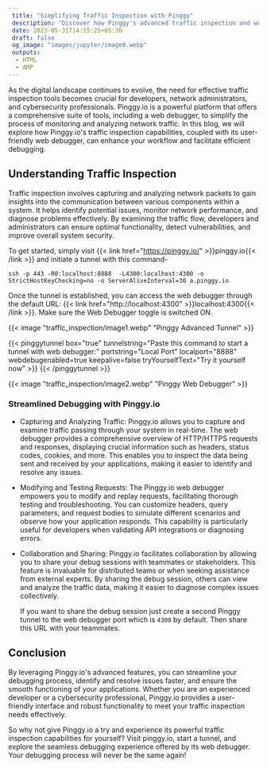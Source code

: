 ```yaml
---
 title: "Simplifying Traffic Inspection with Pinggy" 
 description: "Discover how Pinggy's advanced traffic inspection and web debugger streamline debugging with real-time network traffic insights. Optimize workflow and performance."
 date: 2023-05-31T14:15:25+05:30 
 draft: false 
 og_image: "images/jupyter/image0.webp"
 outputs:
  - HTML
  - AMP
---
```


As the digital landscape continues to evolve, the need for effective traffic inspection tools becomes crucial for developers, network administrators, and cybersecurity professionals. Pinggy.io is a powerful platform that offers a comprehensive suite of tools, including a web debugger, to simplify the process of monitoring and analyzing network traffic. In this blog, we will explore how Pinggy.io's traffic inspection capabilities, coupled with its user-friendly web debugger, can enhance your workflow and facilitate efficient debugging.

## Understanding Traffic Inspection

Traffic inspection involves capturing and analyzing network packets to gain insights into the communication between various components within a system. It helps identify potential issues, monitor network performance, and diagnose problems effectively. By examining the traffic flow, developers and administrators can ensure optimal functionality, detect vulnerabilities, and improve overall system security.

To get started, simply visit {{< link href="https://pinggy.io/" >}}pinggy.io{{< /link >}} and initiate a tunnel with this command-

```
ssh -p 443 -R0:localhost:8888  -L4300:localhost:4300 -o StrictHostKeyChecking=no -o ServerAliveInterval=30 a.pinggy.io
```

Once the tunnel is established, you can access the web debugger through the default URL: {{< link href="http://localhost:4300" >}}localhost:4300{{< /link >}}. Make sure the Web Debugger toggle is switched ON.

{{< image "traffic_inspection/image1.webp" "Pinggy Advanced Tunnel" >}}

{{< pinggytunnel box="true" tunnelstring="Paste this command to start a tunnel with web debugger:" portstring="Local Port" localport="8888" webdebugenabled=true keepalive=false tryYourselfText="Try it yourself now" >}}
{{< /pinggytunnel >}}

{{< image "traffic_inspection/image2.webp" "Pinggy Web Debugger" >}}

### Streamlined Debugging with Pinggy.io

- Capturing and Analyzing Traffic: Pinggy.io allows you to capture and examine traffic passing through your system in real-time. The web debugger provides a comprehensive overview of HTTP/HTTPS requests and responses, displaying crucial information such as headers, status codes, cookies, and more. This enables you to inspect the data being sent and received by your applications, making it easier to identify and resolve any issues.

- Modifying and Testing Requests: The Pinggy.io web debugger empowers you to modify and replay requests, facilitating thorough testing and troubleshooting. You can customize headers, query parameters, and request bodies to simulate different scenarios and observe how your application responds. This capability is particularly useful for developers when validating API integrations or diagnosing errors.

- Collaboration and Sharing: Pinggy.io facilitates collaboration by allowing you to share your debug sessions with teammates or stakeholders. This feature is invaluable for distributed teams or when seeking assistance from external experts. By sharing the debug session, others can view and analyze the traffic data, making it easier to diagnose complex issues collectively.

  If you want to share the debug session just create a second Pinggy tunnel to the web debugger port which is `4300` by default. Then share this URL with your teammates.

## Conclusion

By leveraging Pinggy.io's advanced features, you can streamline your debugging process, identify and resolve issues faster, and ensure the smooth functioning of your applications. Whether you are an experienced developer or a cybersecurity professional, Pinggy.io provides a user-friendly interface and robust functionality to meet your traffic inspection needs effectively.

So why not give Pinggy.io a try and experience its powerful traffic inspection capabilities for yourself? Visit pinggy.io, start a tunnel, and explore the seamless debugging experience offered by its web debugger. Your debugging process will never be the same again!
